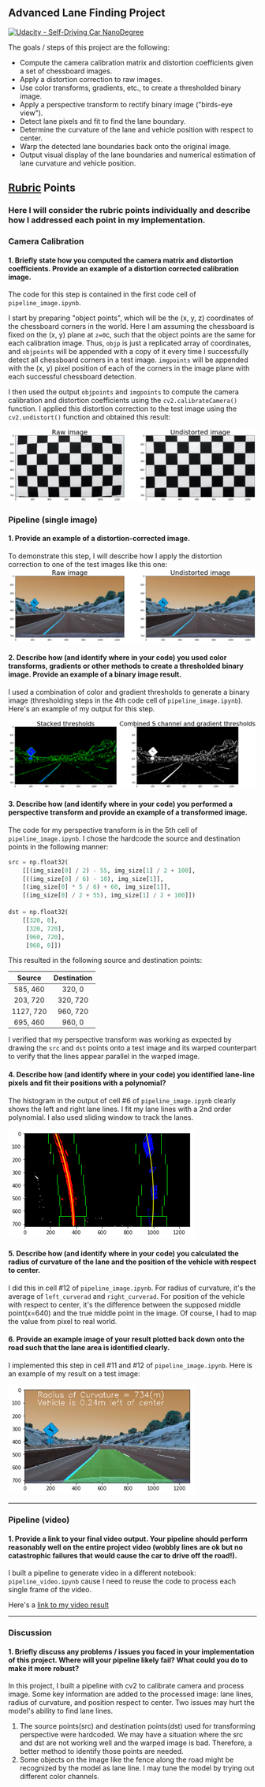 ## **Advanced Lane Finding Project**
[![Udacity - Self-Driving Car NanoDegree](https://s3.amazonaws.com/udacity-sdc/github/shield-carnd.svg)](http://www.udacity.com/drive)

The goals / steps of this project are the following:

* Compute the camera calibration matrix and distortion coefficients given a set of chessboard images.
* Apply a distortion correction to raw images.
* Use color transforms, gradients, etc., to create a thresholded binary image.
* Apply a perspective transform to rectify binary image ("birds-eye view").
* Detect lane pixels and fit to find the lane boundary.
* Determine the curvature of the lane and vehicle position with respect to center.
* Warp the detected lane boundaries back onto the original image.
* Output visual display of the lane boundaries and numerical estimation of lane curvature and vehicle position.

## [Rubric](https://review.udacity.com/#!/rubrics/571/view) Points

### Here I will consider the rubric points individually and describe how I addressed each point in my implementation.  


### Camera Calibration

#### 1. Briefly state how you computed the camera matrix and distortion coefficients. Provide an example of a distortion corrected calibration image.

The code for this step is contained in the first code cell of `pipeline_image.ipynb`.  

I start by preparing "object points", which will be the (x, y, z) coordinates of the chessboard corners in the world. Here I am assuming the chessboard is fixed on the (x, y) plane at `z=0`c, such that the object points are the same for each calibration image.  Thus, `objp` is just a replicated array of coordinates, and `objpoints` will be appended with a copy of it every time I successfully detect all chessboard corners in a test image.  `imgpoints` will be appended with the (x, y) pixel position of each of the corners in the image plane with each successful chessboard detection.  

I then used the output `objpoints` and `imgpoints` to compute the camera calibration and distortion coefficients using the `cv2.calibrateCamera()` function.  I applied this distortion correction to the test image using the `cv2.undistort()` function and obtained this result:

![](output_images/dist1.png)

### Pipeline (single image)

#### 1. Provide an example of a distortion-corrected image.

To demonstrate this step, I will describe how I apply the distortion correction to one of the test images like this one:
![](output_images/dist2.png)

#### 2. Describe how (and identify where in your code) you used color transforms, gradients or other methods to create a thresholded binary image.  Provide an example of a binary image result.

I used a combination of color and gradient thresholds to generate a binary image (thresholding steps in the 4th code cell of `pipeline_image.ipynb`).  Here's an example of my output for this step.

![](output_images/binary_img.png)

#### 3. Describe how (and identify where in your code) you performed a perspective transform and provide an example of a transformed image.

The code for my perspective transform is in the 5th cell of `pipeline_image.ipynb`. I chose the hardcode the source and destination points in the following manner:

```python
src = np.float32(
    [[(img_size[0] / 2) - 55, img_size[1] / 2 + 100],
    [((img_size[0] / 6) - 10), img_size[1]],
    [(img_size[0] * 5 / 6) + 60, img_size[1]],
    [(img_size[0] / 2 + 55), img_size[1] / 2 + 100]])

dst = np.float32(
    [[320, 0],
     [320, 720],
     [960, 720],
     [960, 0]])
```

This resulted in the following source and destination points:

| Source        | Destination   |
|:-------------:|:-------------:|
| 585, 460      | 320, 0        |
| 203, 720      | 320, 720      |
| 1127, 720     | 960, 720      |
| 695, 460      | 960, 0        |

I verified that my perspective transform was working as expected by drawing the `src` and `dst` points onto a test image and its warped counterpart to verify that the lines appear parallel in the warped image.

#### 4. Describe how (and identify where in your code) you identified lane-line pixels and fit their positions with a polynomial?

The histogram in the output of cell #6 of `pipeline_image.ipynb` clearly shows the left and right lane lines. I fit my lane lines with a 2nd order polynomial. I also used sliding window to track the lanes.

![](output_images/lanes.png)

#### 5. Describe how (and identify where in your code) you calculated the radius of curvature of the lane and the position of the vehicle with respect to center.

I did this in cell #12 of `pipeline_image.ipynb`. For radius of curvature, it's the average of `left_curverad` and `right_curverad`. For position of the vehicle with respect to center, it's the difference between the supposed middle point(x=640) and the true middle point in the image. Of course, I had to map the value from pixel to real world.

#### 6. Provide an example image of your result plotted back down onto the road such that the lane area is identified clearly.

I implemented this step in cell #11 and #12 of `pipeline_image.ipynb`.  Here is an example of my result on a test image:

![](output_images/result.png)

---

### Pipeline (video)

#### 1. Provide a link to your final video output.  Your pipeline should perform reasonably well on the entire project video (wobbly lines are ok but no catastrophic failures that would cause the car to drive off the road!).

I built a pipeline to generate video in a different notebook: `pipeline_video.ipynb` cause I need to reuse the code to process each single frame of the video.

Here's a [link to my video result](https://github.com/leros/Self-Driving-Car-Advanced-Lane-Finding/blob/master/project_video_processed.mp4)

---

### Discussion

#### 1. Briefly discuss any problems / issues you faced in your implementation of this project.  Where will your pipeline likely fail?  What could you do to make it more robust?

In this project, I built a pipeline with cv2 to calibrate camera and process image. Some key information are added to the processed image: lane lines, radius of curvature, and position respect to center.  Two issues may hurt the model's ability to find lane lines.

1. The source points(src) and destination points(dst) used for transforming perspective were hardcoded. We may have a situation where the src and dst are not working well and the warped image is bad. Therefore, a better method to identify those points are needed.
2. Some objects on the image like the fence along the road might be recognized by the model as lane line. I may tune the model by trying out different color channels.
